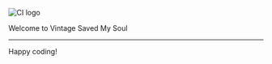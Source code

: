 ![CI logo](https://codeinstitute.s3.amazonaws.com/fullstack/ci_logo_small.png)

Welcome to Vintage Saved My Soul


---

Happy coding!

